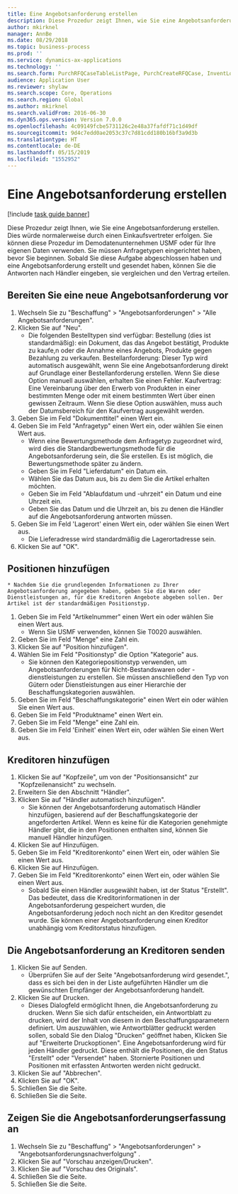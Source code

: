 ```yaml
---
title: Eine Angebotsanforderung erstellen
description: Diese Prozedur zeigt Ihnen, wie Sie eine Angebotsanforderung erstellen.
author: mkirknel
manager: AnnBe
ms.date: 08/29/2018
ms.topic: business-process
ms.prod: ''
ms.service: dynamics-ax-applications
ms.technology: ''
ms.search.form: PurchRFQCaseTableListPage, PurchCreateRFQCase, InventLocationIdLookup, PurchRFQCaseTable, InventItemIdLookupSimple, EcoResCategorySingleLookup, UnitOfMeasureLookup, PurchRFQEditLines, PurchRFQEditLinesPrintOptions, VendRFQJournal, SrsReportViewerForm
audience: Application User
ms.reviewer: shylaw
ms.search.scope: Core, Operations
ms.search.region: Global
ms.author: mkirknel
ms.search.validFrom: 2016-06-30
ms.dyn365.ops.version: Version 7.0.0
ms.openlocfilehash: 4c09149fcbe5731126c2e48a37fafdf71c1d49df
ms.sourcegitcommit: 9d4c7edd0ae2053c37c7d81cdd180b16bf3a9d3b
ms.translationtype: HT
ms.contentlocale: de-DE
ms.lasthandoff: 05/15/2019
ms.locfileid: "1552952"
---
```

# <a name="create-a-request-for-quotation"></a>Eine Angebotsanforderung erstellen

[!include [task guide banner](../../includes/task-guide-banner.md)]

Diese Prozedur zeigt Ihnen, wie Sie eine Angebotsanforderung erstellen. Dies würde normalerweise durch einen Einkaufsvertreter erfolgen. Sie können diese Prozedur im Demodatenunternehmen USMF oder für Ihre eigenen Daten verwenden. Sie müssen Anfragetypen eingerichtet haben, bevor Sie beginnen. Sobald Sie diese Aufgabe abgeschlossen haben und eine Angebotsanforderung erstellt und gesendet haben, können Sie die Antworten nach Händler eingeben, sie vergleichen und den Vertrag erteilen.


## <a name="prepare-a-new-rfq"></a>Bereiten Sie eine neue Angebotsanforderung vor
1. Wechseln Sie zu "Beschaffung" > "Angebotsanforderungen" > "Alle Angebotsanforderungen".
2. Klicken Sie auf "Neu".
    * Die folgenden Bestelltypen sind verfügbar: Bestellung (dies ist standardmäßig): ein Dokument, das das Angebot bestätigt, Produkte zu kaufe,n oder die Annahme eines Angebots, Produkte gegen Bezahlung zu verkaufen. Bestellanforderung: Dieser Typ wird automatisch ausgewählt, wenn Sie eine Angebotsanforderung direkt auf Grundlage einer Bestellanforderung erstellen. Wenn Sie diese Option manuell auswählen, erhalten Sie einen Fehler. Kaufvertrag: Eine Vereinbarung über den Erwerb von Produkten in einer bestimmten Menge oder mit einem bestimmten Wert über einen gewissen Zeitraum. Wenn Sie diese Option auswählen, muss auch der Datumsbereich für den Kaufvertrag ausgewählt werden.  
3. Geben Sie im Feld "Dokumenttitel" einen Wert ein.
4. Geben Sie im Feld "Anfragetyp" einen Wert ein, oder wählen Sie einen Wert aus.
    * Wenn eine Bewertungsmethode dem Anfragetyp zugeordnet wird, wird dies die Standardbewertungsmethode für die Angebotsanforderung sein, die Sie erstellen. Es ist möglich, die Bewertungsmethode später zu ändern.  
    * Geben Sie im Feld "Lieferdatum" ein Datum ein.  
    * Wählen Sie das Datum aus, bis zu dem Sie die Artikel erhalten möchten.  
    * Geben Sie im Feld "Ablaufdatum und -uhrzeit" ein Datum und eine Uhrzeit ein.  
    * Geben Sie das Datum und die Uhrzeit an, bis zu denen die Händler auf die Angebotsanforderung antworten müssen.  
5. Geben Sie im Feld 'Lagerort' einen Wert ein, oder wählen Sie einen Wert aus.
    * Die Lieferadresse wird standardmäßig die Lagerortadresse sein.  
6. Klicken Sie auf "OK".

## <a name="add-lines"></a>Positionen hinzufügen
    * Nachdem Sie die grundlegenden Informationen zu Ihrer Angebotsanforderung angegeben haben, geben Sie die Waren oder Dienstleistungen an, für die Kreditoren Angebote abgeben sollen. Der Artikel ist der standardmäßigen Positionstyp.   
1. Geben Sie im Feld "Artikelnummer" einen Wert ein oder wählen Sie einen Wert aus.
    * Wenn Sie USMF verwenden, können Sie T0020 auswählen.  
2. Geben Sie im Feld "Menge" eine Zahl ein.
3. Klicken Sie auf "Position hinzufügen".
4. Wählen Sie im Feld "Positionstyp" die Option "Kategorie" aus.
    * Sie können den Kategoriepositionstyp verwenden, um Angebotsanforderungen für Nicht-Bestandswaren oder -dienstleistungen zu erstellen. Sie müssen anschließend den Typ von Gütern oder Dienstleistungen aus einer Hierarchie der Beschaffungskategorien auswählen.  
5. Geben Sie im Feld "Beschaffungskategorie" einen Wert ein oder wählen Sie einen Wert aus.
6. Geben Sie im Feld "Produktname" einen Wert ein.
7. Geben Sie im Feld "Menge" eine Zahl ein.
8. Geben Sie im Feld 'Einheit' einen Wert ein, oder wählen Sie einen Wert aus.

## <a name="add-vendors"></a>Kreditoren hinzufügen
1. Klicken Sie auf "Kopfzeile", um von der "Positionsansicht" zur "Kopfzeilenansicht" zu wechseln. 
2. Erweitern Sie den Abschnitt "Händler".
3. Klicken Sie auf "Händler automatisch hinzufügen".
    * Sie können der Angebotsanforderung automatisch Händler hinzufügen, basierend auf der Beschaffungskategorie der angeforderten Artikel. Wenn es keine für die Kategorien genehmigte Händler gibt, die in den Positionen enthalten sind, können Sie manuell Händler hinzufügen.  
4. Klicken Sie auf Hinzufügen.
5. Geben Sie im Feld "Kreditorenkonto" einen Wert ein, oder wählen Sie einen Wert aus.
6. Klicken Sie auf Hinzufügen.
7. Geben Sie im Feld "Kreditorenkonto" einen Wert ein, oder wählen Sie einen Wert aus.
    * Sobald Sie einen Händler ausgewählt haben, ist der Status "Erstellt". Das bedeutet, dass die Kreditorinformationen in der Angebotsanforderung gespeichert wurden, die Angebotsanforderung jedoch noch nicht an den Kreditor gesendet wurde. Sie können einer Angebotsanforderung einen Kreditor unabhängig vom Kreditorstatus hinzufügen.  

## <a name="send-the-rfq-to-vendors"></a>Die Angebotsanforderung an Kreditoren senden
1. Klicken Sie auf Senden.
    * Überprüfen Sie auf der Seite "Angebotsanforderung wird gesendet.", dass es sich bei den in der Liste aufgeführten Händler um die gewünschten Empfänger der Angebotsanforderung handelt.  
2. Klicken Sie auf Drucken.
    * Dieses Dialogfeld ermöglicht Ihnen, die Angebotsanforderung zu drucken. Wenn Sie sich dafür entscheiden, ein Antwortblatt zu drucken, wird der Inhalt von diesem in den Beschaffungsparametern definiert. Um auszuwählen, wie Antwortblätter gedruckt werden sollen, sobald Sie den Dialog "Drucken" geöffnet haben, Klicken Sie auf "Erweiterte Druckoptionen". Eine Angebotsanforderung wird für jeden Händler gedruckt. Diese enthält die Positionen, die den Status "Erstellt" oder "Versendet" haben. Stornierte Positionen und Positionen mit erfassten Antworten werden nicht gedruckt.   
3. Klicken Sie auf "Abbrechen".
4. Klicken Sie auf "OK".
5. Schließen Sie die Seite.
6. Schließen Sie die Seite.

## <a name="view-the-rfq-journal"></a>Zeigen Sie die Angebotsanforderungserfassung an
1. Wechseln Sie zu "Beschaffung" > "Angebotsanforderungen" > "Angebotsanforderungsnachverfolgung" .
2. Klicken Sie auf "Vorschau anzeigen/Drucken".
3. Klicken Sie auf "Vorschau des Originals".
4. Schließen Sie die Seite.
5. Schließen Sie die Seite.

